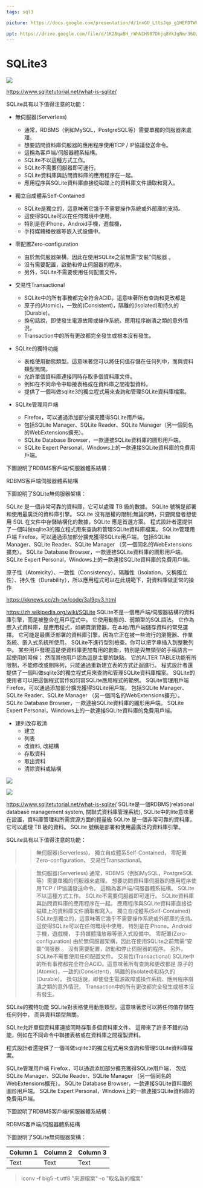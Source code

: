 ```yaml
---
tags: sql3

picture: https://docs.google.com/presentation/d/1nxGU_LttsJqo_g1HEFDTW8pcF7GnBjPUJOtyMpqwFio/edit#slide=id.gadd74da15c_0_123

ppt: https://drive.google.com/file/d/1K28qaBH_rWhNIH987Dhjq8VkJgNmr36O/view?usp=sharing
---
```


# SQLite3

![](https://i.imgur.com/cjNQnnE.png)

https://www.sqlitetutorial.net/what-is-sqlite/

SQLite具有以下值得注意的功能：

- 無伺服器(Serverless)


    - 通常，RDBMS（例如MySQL，PostgreSQL等）需要單獨的伺服器來處理。
    - 想要訪問資料庫伺服器的應用程序使用TCP / IP協議發送命令。
    - 這稱為客戶端/伺服器體系結構。
    - SQLite不以這種方式工作。
    - SQLite不需要伺服器即可運行。
    - SQLite資料庫與訪問資料庫的應用程序在一起。
    - 應用程序與SQLite資料庫直接從磁碟上的資料庫文件讀取和寫入。


- 獨立自成體系Self-Contained


    - SQLite是獨立的，這意味著它幾乎不需要操作系統或外部庫的支持。
    - 這使得SQLite可以在任何環境中使用，
    - 特別是在iPhone，Android手機，遊戲機，
    - 手持媒體播放器等嵌入式設備中。
    

- 零配置Zero-configuration


    - 由於無伺服器架構，因此在使用SQLite之前無需“安裝”伺服器 。
    - 沒有需要配置，啟動和停止伺服器的程序。
    - 另外，SQLite不需要使用任何配置文件。


- 交易性Transactional
    - SQLite中的所有事務都完全符合ACID。這意味著所有查詢和更改都是
    - 原子的(Atomic)，一致的(Consistent)，隔離的(Isolated)和持久的(Durable)。
    - 換句話說，即使發生電源故障或操作系統、應用程序崩潰之類的意外情況，
    - Transaction中的所有更改都完全發生或根本沒有發生。


- SQLite的獨特功能


    - 表格使用動態類型。這意味著您可以將任何值存儲在任何列中，而與資料類型無關。
    - 允許單個資料庫連接同時存取多個資料庫文件。
    - 例如在不同命令中聯接表格或在資料庫之間複製資料。
    - 提供了一個叫做sqlite3的獨立程式用來查詢和管理SQLite資料庫檔案。

- SQLite管理用戶端


    - Firefox，可以通過添加部分擴充獲得SQLite用戶端，
    - 包括SQLite Manager、SQLite Reader、SQLite Manager（另一個同名的WebExtensions擴充）。
    - SQLite Database Browser，一款連接SQLite資料庫的圖形用戶端。
    - SQLite Expert Personal，Windows上的一款連接SQLite資料庫的免費用戶端。



下圖說明了RDBMS客​​戶端/伺服器體系結構：


RDBMS客​​戶端伺服器體系結構


下圖說明了SQLite無伺服器架構：

>>>>

SQLite 是一個非常可靠的資料庫，它可以處理 TB 級的數據。
SQLite 號稱是部署和使用最廣泛的資料庫引擎。 
SQLite 沒有版權的限制;無論何時，只要開發者想使用 SQL
 在文件中存儲結構化的數據，SQLite 應是首選方案。
程式設計者還提供了一個叫做sqlite3的獨立程式用來查詢和管理SQLite資料庫檔案。
SQLite管理用戶端
Firefox，可以通過添加部分擴充獲得SQLite用戶端，
包括SQLite Manager、SQLite Reader、SQLite Manager
（另一個同名的WebExtensions擴充）。
SQLite Database Browser，一款連接SQLite資料庫的圖形用戶端。
SQLite Expert Personal，Windows上的一款連接SQLite資料庫的免費用戶端。

>>>>
原子性（Atomicity）、一致性（Consistency）、隔離性（Isolation，又稱獨立性）、持久性（Durability），所以應用程式可以在此規範下，對資料庫做正常的操作

>>>>>
https://kknews.cc/zh-tw/code/3al9qv3.html


https://zh.wikipedia.org/wiki/SQLite
SQLite不是一個用戶端/伺服器結構的資料庫引擎，而是被整合在用戶程式中。
它使用動態的、弱類型的SQL語法。
它作為嵌入式資料庫，是應用程式，如網頁瀏覽器，在本地/用戶端儲存資料的常見選擇。
它可能是最廣泛部署的資料庫引擎，因為它正在被一些流行的瀏覽器、作業系統、嵌入式系統所使用。
SQLite不進行型別檢查。你可以把字串插入到整數列中。
某些用戶發現這是使資料庫更加有用的創新，特別是與無類型的手稿語言一起使用的時候；
然而其他用戶認為這是主要的缺點。
它的ALTER TABLE功能有所限制，不能修改或刪除列，只能通過重新建立表的方式迂迴進行。
程式設計者還提供了一個叫做sqlite3的獨立程式用來查詢和管理SQLite資料庫檔案。
SQLite的使用者可以把這個程式當作如何寫SQLite應用程式的範例。
SQLite管理用戶端
Firefox，可以通過添加部分擴充獲得SQLite用戶端，
包括SQLite Manager、SQLite Reader、SQLite Manager
（另一個同名的WebExtensions擴充）。
SQLite Database Browser，一款連接SQLite資料庫的圖形用戶端。
SQLite Expert Personal，Windows上的一款連接SQLite資料庫的免費用戶端。






- 建列改存取清
    - 建立
    - 列表
    - 改資料, 改結構
    - 存取資料
    - 取出資料
    - 清除資料或結構




![](https://i.imgur.com/dKMQDf0.png)



![](https://i.imgur.com/HQQINuC.png)


https://www.sqlitetutorial.net/what-is-sqlite/
SQLite是一個RDBMS(relational database management system,
關聯式資料庫管理系統),
SQLite中的lite意味著在設置，資料庫管理和所需資源方面的輕量級
SQLite 是一個非常可靠的資料庫，它可以處理 TB 級的資料。
SQLite 號稱是部署和使用最廣泛的資料庫引擎。 


SQLite具有以下值得注意的功能：
>>無伺服器(Serverless)，
>>獨立自成體系Self-Contained，
>>零配置Zero-configuration，
>>交易性Transactional。


>>無伺服器(Serverless)
通常，RDBMS（例如MySQL，PostgreSQL等）需要單獨的伺服器來處理。
想要訪問資料庫伺服器的應用程序使用TCP / IP協議發送命令。
這稱為客戶端/伺服器體系結構。
SQLite不以這種方式工作。
SQLite不需要伺服器即可運行。
SQLite資料庫與訪問資料庫的應用程序在一起。
應用程序與SQLite資料庫直接從磁碟上的資料庫文件讀取和寫入。
>>獨立自成體系(Self-Contained)
SQLite是獨立的，這意味著它幾乎不需要操作系統或外部庫的支持。
這使得SQLite可以在任何環境中使用，
特別是在iPhone，Android手機，遊戲機，
手持媒體播放器等嵌入式設備中。
>>零配置(Zero-configuration)
由於無伺服器架構，因此在使用SQLite之前無需“安裝”伺服器 。
沒有需要配置，啟動和停止伺服器的程序。
另外，SQLite不需要使用任何配置文件。
>>交易性(Transactional)
SQLite中的所有事務都完全符合ACID。這意味著所有查詢和更改都是
原子的(Atomic)，一致的(Consistent)，隔離的(Isolated)和持久的(Durable)。
換句話說，即使發生電源故障或操作系統、應用程序崩潰之類的意外情況，
Transaction中的所有更改都完全發生或根本沒有發生。

SQLite的獨特功能
SQLite對表格使用動態類型。這意味著您可以將任何值存儲在任何列中，
而與資料類型無關。

SQLite允許單個資料庫連接同時存取多個資料庫文件。
這帶來了許多不錯的功能，例如在不同命令中聯接表格或在資料庫之間複製資料。

程式設計者還提供了一個叫做sqlite3的獨立程式用來查詢和管理SQLite資料庫檔案。

SQLite管理用戶端
Firefox，可以通過添加部分擴充獲得SQLite用戶端，
包括SQLite Manager、SQLite Reader、SQLite Manager
（另一個同名的WebExtensions擴充）。
SQLite Database Browser，一款連接SQLite資料庫的圖形用戶端。
SQLite Expert Personal，Windows上的一款連接SQLite資料庫的免費用戶端。



下圖說明了RDBMS客​​戶端/伺服器體系結構：


RDBMS客​​戶端/伺服器體系結構


下圖說明了SQLite無伺服器架構：

















| Column 1 | Column 2 | Column 3 |
| -------- | -------- | -------- |
| Text     | Text     | Text     |






> iconv -f big5 -t utf8 "來源檔案" -o "取名新的檔案"

























